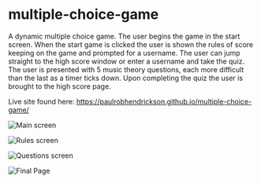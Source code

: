 # multiple-choice-game  

A dynamic multiple choice game. The user begins the game in the start screen. When the start game is clicked the user is shown the rules of score keeping on the game and prompted for a username. The user can jump straight to the high score window or enter a username and take the quiz. The user is presented with 5 music theory questions, each more difficult than the last as a timer ticks down. Upon completing the quiz the user is brought to the high score page.

Live site found here: https://paulrobhendrickson.github.io/multiple-choice-game/

![Main screen](https://github.com/paulrobhendrickson/multiple-choice-game/blob/master/assets/Screenshots%20of%20app/Start-Page.png?raw=true)

![Rules screen](https://github.com/paulrobhendrickson/multiple-choice-game/blob/master/assets/Screenshots%20of%20app/Rules-Page.png)

![Questions screen](https://github.com/paulrobhendrickson/multiple-choice-game/blob/master/assets/Screenshots%20of%20app/Questions.png)

![Final Page](https://github.com/paulrobhendrickson/multiple-choice-game/blob/master/assets/Screenshots%20of%20app/Final-Page.png)


